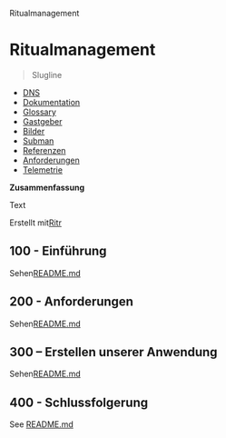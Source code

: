 Ritualmanagement

# Ritualmanagement

> Slugline

-   [DNS](./DNS.md)
-   [Dokumentation](./DOCUMENTATION.md)
-   [Glossary](./GLOSSARY.md)
-   [Gastgeber](./HOSTS.md)
-   [Bilder](./IMAGES.md)
-   [Subman](./PODMAN.md)
-   [Referenzen](./REFERENCES.md)
-   [Anforderungen](./REQUIREMENTS.md)
-   [Telemetrie](./TELEMETRY.md)

**Zusammenfassung**

Text

Erstellt mit[Ritr](https://app.rytr.me)

## 100 - Einführung

Sehen[README.md](./100/README.md)

## 200 - Anforderungen

Sehen[README.md](./200/README.md)

## 300 – Erstellen unserer Anwendung

Sehen[README.md](./300/README.md)

## 400 - Schlussfolgerung

See [README.md](./400/README.md)
